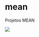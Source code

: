 mean
====

Projetos MEAN

<img src="https://www.codeship.io/projects/e587c070-b623-0131-0fa8-76bc9e03c206/status" />
